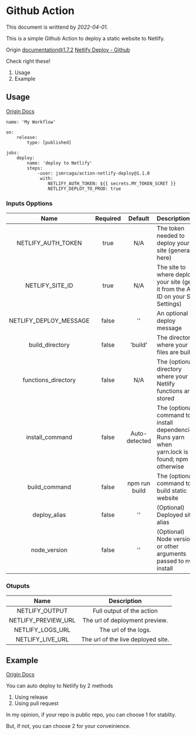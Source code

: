# Github Action

This document is writtend by _2022-04-01_.

This is a simple Github Action to deploy a static website to Netlify.

Origin documentation@1.7.2
[Netlify Deploy - Github](https://github.com/marketplace/actions/netlify-deploy)

Check right these!

1. Usage
2. Example

## Usage

[Origin Docs](https://github.com/marketplace/actions/netlify-deploy#usage)

```
name: 'My Workflow'

on:
    release:
        type: [published]

jobs:
    deploy:
        name: 'deploy to Netlify'
        steps:
            -user: jsmrcaga/action-netlify-deploy@1.1.0
             with:
                NETLIFY_AUTH_TOKEN: ${{ secrets.MY_TOKEN_SCRET }}
                NETLIFY_DEPLOY_TO_PROD: true
```

### Inputs Opptions

| Name | Required | Default | Description |
| :---: | :----: | :----: | :--- |
| NETLIFY_AUTH_TOKEN | true | N/A | The token needed to deploy your site (generate here) |
| NETLIFY_SITE_ID | true | N/A | The site to where deploy your site (get it from the API ID on your Site Settings) |
| NETLIFY_DEPLOY_MESSAGE | false | '' | An optional deploy message |
| build_directory | false | 'build' | The directory where your files are built |
| functions_directory | false | N/A | The (optional) directory where your Netlify functions are stored |
| install_command | false | Auto-detected | The (optional) command to install dependencies. Runs yarn when yarn.lock is found; npm i otherwise |
| build_command | false | npm run build | The (optional) command to build static website |
| deploy_alias | false | '' | (Optional) Deployed site alias |
| node_version | false | '' | (Optional) Node version or other arguments passed to nvm install |

### Otuputs

| Name | Description |
| :---: | :---------: |
| NETLIFY_OUTPUT | Full output of the action |
| NETLIFY_PREVIEW_URL | The url of deployment preview. |
| NETLIFY_LOGS_URL | The url of the logs. |
| NETLIFY_LIVE_URL | The url of the live deployed site. |


## Example

[Origin Docs](https://github.com/marketplace/actions/netlify-deploy#example)

You can auto deploy to Netlify by 2 methods

1. Using release
2. Using pull request

In my opinion, if your repo is public repo, you can choose 1 for stablity.

But, if not, you can choose 2 for your conveinience.
